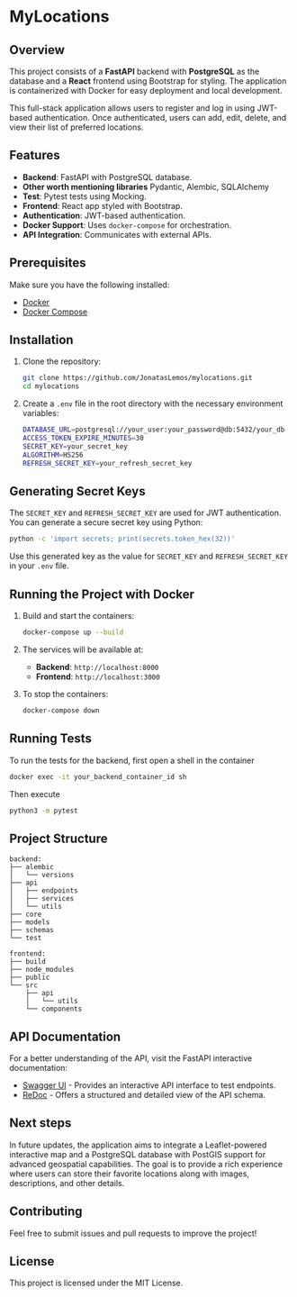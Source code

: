 # MyLocations

## Overview
This project consists of a **FastAPI** backend with **PostgreSQL** as the database and a **React** frontend using Bootstrap for styling. The application is containerized with Docker for easy deployment and local development.

This full-stack application allows users to register and log in using JWT-based authentication. Once authenticated, users can add, edit, delete, and view their list of preferred locations.


## Features
- **Backend**: FastAPI with PostgreSQL database.
- **Other worth mentioning libraries** Pydantic, Alembic, SQLAlchemy
- **Test**: Pytest tests using Mocking.
- **Frontend**: React app styled with Bootstrap.
- **Authentication**: JWT-based authentication.
- **Docker Support**: Uses `docker-compose` for orchestration.
- **API Integration**: Communicates with external APIs.

## Prerequisites
Make sure you have the following installed:
- [Docker](https://www.docker.com/get-started)
- [Docker Compose](https://docs.docker.com/compose/)

## Installation

1. Clone the repository:
    ```sh
    git clone https://github.com/JonatasLemos/mylocations.git
    cd mylocations
    ```

2. Create a `.env` file in the root directory with the necessary environment variables:
    ```sh
    DATABASE_URL=postgresql://your_user:your_password@db:5432/your_db
    ACCESS_TOKEN_EXPIRE_MINUTES=30
    SECRET_KEY=your_secret_key
    ALGORITHM=HS256
    REFRESH_SECRET_KEY=your_refresh_secret_key
    ```
## Generating Secret Keys
The `SECRET_KEY` and `REFRESH_SECRET_KEY` are used for JWT authentication. You can generate a secure secret key using Python:
```sh
python -c 'import secrets; print(secrets.token_hex(32))'
```
Use this generated key as the value for `SECRET_KEY` and `REFRESH_SECRET_KEY` in your `.env` file.

## Running the Project with Docker

1. Build and start the containers:
    ```sh
    docker-compose up --build
    ```
2. The services will be available at:
   - **Backend**: `http://localhost:8000`
   - **Frontend**: `http://localhost:3000`

3. To stop the containers:
    ```sh
    docker-compose down
    ```

## Running Tests
To run the tests for the backend, first open a shell in the container
```sh
docker exec -it your_backend_container_id sh
```
Then execute
```sh
python3 -m pytest
```

## Project Structure
```
backend:
├── alembic
│   └── versions
├── api
│   ├── endpoints
│   ├── services
│   └── utils
├── core
├── models
├── schemas
└── test

frontend:
├── build
├── node_modules
├── public
└── src
    ├── api
    │   └── utils
    └── components
```

## API Documentation
For a better understanding of the API, visit the FastAPI interactive documentation:
- [Swagger UI](http://localhost:8000/docs) - Provides an interactive API interface to test endpoints.
- [ReDoc](http://localhost:8000/redoc) - Offers a structured and detailed view of the API schema.

## Next steps

In future updates, the application aims to integrate a Leaflet-powered interactive map and a PostgreSQL database with PostGIS support for advanced geospatial capabilities. The goal is to provide a rich experience where users can store their favorite locations along with images, descriptions, and other details.

## Contributing
Feel free to submit issues and pull requests to improve the project!

## License
This project is licensed under the MIT License.
